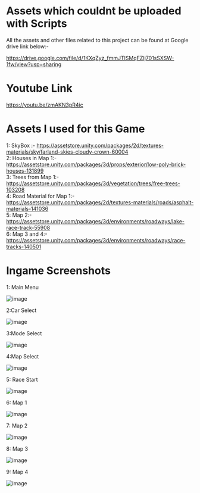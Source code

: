 # Assets which couldnt be uploaded with Scripts

All the assets and other files related to this project can be found at Google drive link below:-  

https://drive.google.com/file/d/1KXqZyz_fmmJTlSMqFZIj701sSXSW-1fw/view?usp=sharing

# Youtube Link

https://youtu.be/zmAKN3pR4ic

# Assets I used for this Game

1: SkyBox :- https://assetstore.unity.com/packages/2d/textures-materials/sky/farland-skies-cloudy-crown-60004   
2: Houses in Map 1:- https://assetstore.unity.com/packages/3d/props/exterior/low-poly-brick-houses-131899  
3: Trees from Map 1:- https://assetstore.unity.com/packages/3d/vegetation/trees/free-trees-103208  
4: Road Material for Map 1:- https://assetstore.unity.com/packages/2d/textures-materials/roads/asphalt-materials-141036  
5: Map 2:- https://assetstore.unity.com/packages/3d/environments/roadways/lake-race-track-55908  
6: Map 3 and 4:- https://assetstore.unity.com/packages/3d/environments/roadways/race-tracks-140501  

# Ingame Screenshots

1: Main Menu  


![image](https://user-images.githubusercontent.com/52242991/128520690-d6b2a81a-966a-4b9d-a535-597a6481b32c.png)  

2:Car Select  


![image](https://user-images.githubusercontent.com/52242991/128521182-9486aa11-6b64-48f7-abd3-cef842fd1004.png)  

3:Mode Select  


![image](https://user-images.githubusercontent.com/52242991/128521225-9836105d-d4f9-418a-9762-c9178b537cd4.png)  

4:Map Select  


![image](https://user-images.githubusercontent.com/52242991/128521249-c27b442f-c1d7-438c-bd3a-5426fec05be1.png)  

5: Race Start  


![image](https://user-images.githubusercontent.com/52242991/128521285-03616c98-cd53-4394-bfc2-24435e0a82c0.png)  

6: Map 1  


![image](https://user-images.githubusercontent.com/52242991/128521397-bfa4a975-15d8-4fc2-8951-c4bb20c375fb.png)  

7: Map 2  


![image](https://user-images.githubusercontent.com/52242991/128521416-453726b3-1b89-40c1-9dff-eb863260c171.png)  

8: Map 3  


![image](https://user-images.githubusercontent.com/52242991/128521432-74743798-bc58-4c90-8385-6fc4568b5a23.png)  

9: Map 4  


![image](https://user-images.githubusercontent.com/52242991/128521458-8cc9081b-d77d-4051-bd3d-2cb891220ba3.png)  




